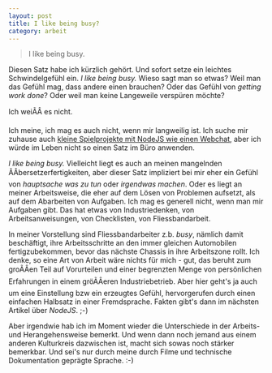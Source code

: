 ```yaml
---
layout: post
title: I like being busy?
category: arbeit
---
```


> I like being busy.

Diesen Satz habe ich kürzlich gehört. Und sofort setze ein leichtes Schwindelgefühl ein. *I like being busy.* Wieso sagt man so etwas? Weil man das Gefühl mag, dass andere einen brauchen? Oder das Gefühl von *getting work done*? Oder weil man keine Langeweile verspüren möchte?

Ich weiÃÂ es nicht.

Ich meine, ich mag es auch nicht, wenn mir langweilig ist. Ich suche mir zuhause auch [kleine Spielprojekte mit NodeJS wie einen Webchat][0], aber ich würde im Leben nicht so einen Satz im Büro anwenden.

*I like being busy.* Vielleicht liegt es auch an meinen mangelnden ÃÂbersetzerfertigkeiten, aber dieser Satz impliziert bei mir eher ein Gefühl von *hauptsache was zu tun* oder *irgendwas machen*. Oder es liegt an meiner Arbeitsweise, die eher auf dem Lösen von Problemen aufsetzt, als auf dem Abarbeiten von Aufgaben. Ich mag es generell nicht, wenn man mir Aufgaben gibt. Das hat etwas von Industriedenken, von Arbeitsanweisungen, von Checklisten, von Fliessbandarbeit.

In meiner Vorstellung sind Fliessbandarbeiter z.b. *busy*, nämlich damit beschäftigt, ihre Arbeitsschritte an den immer gleichen Automobilen fertigzubekommen, bevor das nächste Chassis in ihre Arbeitszone rollt. Ich denke, so eine Art von Arbeit wäre nichts für mich - gut, das beruht zum groÃÂen Teil auf Vorurteilen und einer begrenzten Menge von persönlichen Erfahrungen in einem gröÃÂeren Industriebetrieb. Aber hier geht's ja auch um eine Einstellung bzw ein erzeugtes Gefühl, hervorgerufen durch einen einfachen Halbsatz in einer Fremdsprache. Fakten gibt's dann im nächsten Artikel über *NodeJS*. ;-)

Aber irgendwie hab ich im Moment wieder die Unterschiede in der Arbeits- und Herangehensweise bemerkt. Und wenn dann noch jemand aus einem anderen Kulturkreis dazwischen ist, macht sich sowas noch stärker bemerkbar. Und sei's nur durch meine durch Filme und technische Dokumentation geprägte Sprache. :-)

[0]: http://github.com/MoriTanosuke/chocket

